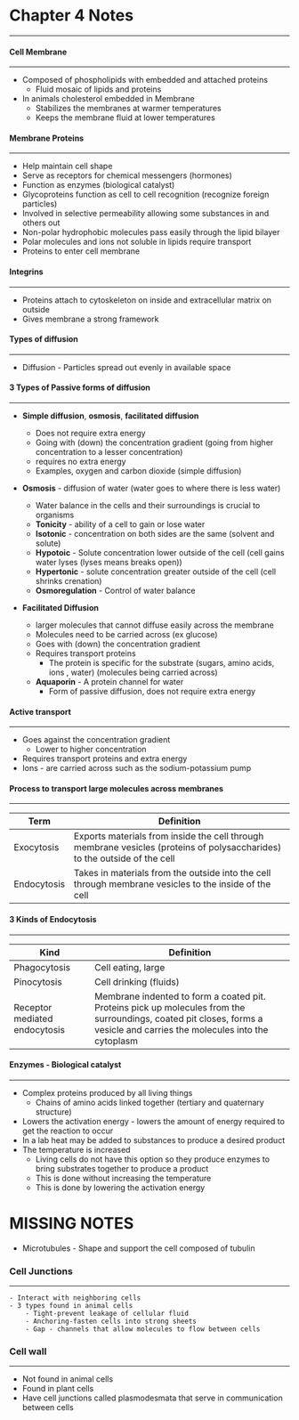# Chapter 4 Notes
---

#### Cell Membrane
---
- Composed of phospholipids with embedded and attached proteins
    - Fluid mosaic of lipids and proteins
- In animals cholesterol embedded in Membrane
    - Stabilizes the membranes at warmer temperatures
    - Keeps the membrane fluid at lower temperatures

#### Membrane Proteins
---
- Help maintain cell shape
- Serve as receptors for chemical messengers (hormones)
- Function as enzymes (biological catalyst)
- Glycoproteins function as cell to cell recognition (recognize foreign particles)
- Involved in selective permeability allowing some substances in and others out
- Non-polar hydrophobic molecules pass easily through the lipid bilayer
- Polar molecules and ions not soluble in lipids require transport
- Proteins to enter cell membrane

#### Integrins
---
- Proteins attach to cytoskeleton on inside and extracellular matrix on outside
- Gives membrane a strong framework

#### Types of diffusion
---
- Diffusion - Particles spread out evenly in available space

#### 3 Types of Passive forms of diffusion
---
- **Simple diffusion**, **osmosis**, **facilitated diffusion**
    - Does not require extra energy
    - Going with (down) the concentration gradient (going from higher concentration to a lesser concentration)
    - requires no extra energy
    - Examples, oxygen and carbon dioxide (simple diffusion)

- **Osmosis** - diffusion of water (water goes to where there is less water)
    - Water balance in the cells and their surroundings is crucial to organisms
    - **Tonicity** - ability of a cell to gain or lose water
    - **Isotonic** - concentration on both sides are the same (solvent and solute)
    - **Hypotoic** - Solute concentration lower outside of the cell (cell gains water lyses (lyses means breaks open))
    - **Hypertonic** - solute concentration greater outside of the cell (cell shrinks crenation)
    - **Osmoregulation** - Control of water balance

- **Facilitated Diffusion**
    - larger molecules that cannot diffuse easily across the membrane
    - Molecules need to be carried across (ex glucose)
    - Goes with (down) the concentration gradient
    - Requires transport proteins
        - The protein is specific for the substrate (sugars, amino acids, ions , water) (molecules being carried across)
    - **Aquaporin** - A protein channel for water
        - Form of passive diffusion, does not require extra energy

#### Active transport
---
- Goes against the concentration gradient
    - Lower to higher concentration
- Requires transport proteins and extra energy
- Ions - are carried across such as the sodium-potassium pump

#### Process to transport large molecules across membranes
---
Term | Definition
---- | ----------
Exocytosis | Exports materials from inside the cell through membrane vesicles (proteins of polysaccharides) to the outside of the cell
Endocytosis | Takes in materials from the outside into the cell through membrane vesicles to the inside of the cell

#### 3 Kinds of Endocytosis
---
Kind | Definition
---- | ---------
Phagocytosis | Cell eating, large
Pinocytosis | Cell drinking (fluids)
Receptor mediated endocytosis | Membrane indented to form a coated pit. Proteins pick up molecules from the surroundings, coated pit closes, forms a vesicle and carries the molecules into the cytoplasm

#### Enzymes - Biological catalyst
---
- Complex proteins produced by all living things
    - Chains of amino acids linked together (tertiary and quaternary structure)
- Lowers the activation energy - lowers the amount of energy required to get the reaction to occur
- In a lab heat may be added to substances to produce a desired product
- The temperature is increased
    - Living cells do not have this option so they produce enzymes to bring substrates together to produce a product
    - This is done without increasing the temperature
    - This is done by lowering the activation energy


# MISSING NOTES
- Microtubules - Shape and support the cell composed of tubulin

### Cell Junctions
---
    - Interact with neighboring cells
    - 3 types found in animal cells
        - Tight-prevent leakage of cellular fluid
        - Anchoring-fasten cells into strong sheets
        - Gap - channels that allow molecules to flow between cells

### Cell wall
---
- Not found in animal cells
- Found in plant cells
- Have cell junctions called plasmodesmata that serve in communication between cells
